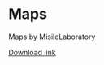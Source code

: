 # Maps

Maps by MisileLaboratory

[Download link](https://jenkins.misilelaboratory.xyz/job/map-build)
